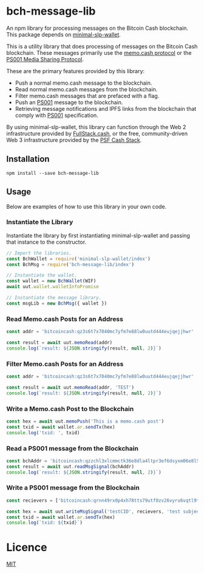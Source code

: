 # bch-message-lib

An npm library for processing messages on the Bitcoin Cash blockchain. This package depends on [minimal-slp-wallet](https://www.npmjs.com/package/minimal-slp-wallet).

This is a utility library that does processing of messages on the Bitcoin Cash blockchain. These messages primarily use the [memo.cash protocol](https://memo.cash/protocol) or the [PS001 Media Sharing Protocol](https://github.com/Permissionless-Software-Foundation/specifications/blob/master/ps001-media-sharing.md).

These are the primary features provided by this library:

- Push a normal memo.cash message to the blockchain.
- Read normal memo.cash messages from the blockchain.
- Filter memo.cash messages that are prefaced with a flag.
- Push an [PS001](https://github.com/Permissionless-Software-Foundation/specifications/blob/master/ps001-media-sharing.md) message to the blockchain.
- Retrieving message notifications and IPFS links from the blockchain that comply with [PS001](https://github.com/Permissionless-Software-Foundation/specifications/blob/master/ps001-media-sharing.md) specification.

By using minimal-slp-wallet, this library can function through the Web 2 infrastructure provided by [FullStack.cash](https://fullstack.cash), or the free, community-driven Web 3 infrastructure provided by the [PSF Cash Stack](https://psfoundation.cash/blog/web-3-cash-stack).

## Installation

`npm install --save bch-message-lib`

## Usage

Below are examples of how to use this library in your own code.

### Instantiate the Library

Instantiate the library by first instantiating minimal-slp-wallet and passing that instance to the constructor.

```js
// Import the libraries.
const BchWallet = require('minimal-slp-wallet/index')
const BchMsg = require('bch-message-lib/index')

// Instantiate the wallet.
const wallet = new BchWallet(WIF)
await uut.wallet.walletInfoPromise

// Instantiate the message library.
const msgLib = new BchMsg({ wallet })
```

### Read Memo.cash Posts for an Address

```js
const addr = 'bitcoincash:qz3s6t7x7040mc7yfm7e88lw0uutd444eujqejjhwr'

const result = await uut.memoRead(addr)
console.log(`result: ${JSON.stringify(result, null, 2)}`)
```

### Filter Memo.cash Posts for an Address

```js
const addr = 'bitcoincash:qz3s6t7x7040mc7yfm7e88lw0uutd444eujqejjhwr'

const result = await uut.memoRead(addr, 'TEST')
console.log(`result: ${JSON.stringify(result, null, 2)}`)
```

### Write a Memo.cash Post to the Blockchain

```js
const hex = await uut.memoPush('This is a memo.cash post')
const txid = await wallet.ar.sendTx(hex)
console.log('txid: ', txid)
```

### Read a PS001 message from the Blockchain

```js
const bchAddr = 'bitcoincash:qzzchl3xlcmmctk36e8dla4ltpr3ef6dsyxm06e8l5'
const result = await uut.readMsgSignal(bchAddr)
console.log(`result: ${JSON.stringify(result, null, 2)}`)
```

### Write a PS001 message from the Blockchain

```js
const recievers = ['bitcoincash:qrnn49rx0p4xh78tts79utf0zv26vyru6vqtl9trd3']

const hex = await uut.writeMsgSignal('testCID', recievers, 'test subject')
const txid = await wallet.ar.sendTx(hex)
console.log(`txid: ${txid}`)
```

# Licence

[MIT](LICENSE.md)
